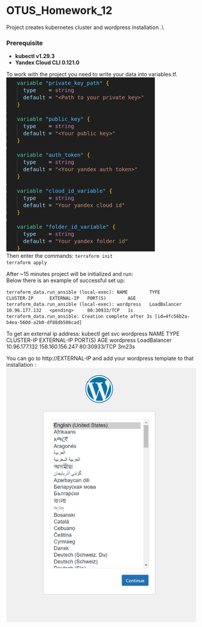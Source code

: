 # OTUS_Homework_12
 
Project creates kubernetes cluster and wordpress installation .\

### Prerequisite
- **kubectl v1.29.3**
- **Yandex Cloud CLI 0.121.0**


To work with the project you need to write your data into variables.tf.\
![Variables](https://github.com/makkorostelev/OTUS_Homework_12/blob/main/Screenshots/variables.png)\
Then enter the commands:
`terraform init`\
`terraform apply`

After ~15 minutes project will be initialized and run:\
Below there is an example of successful set up:

```
terraform_data.run_ansible (local-exec): NAME        TYPE           CLUSTER-IP      EXTERNAL-IP   PORT(S)        AGE
terraform_data.run_ansible (local-exec): wordpress   LoadBalancer   10.96.177.132   <pending>     80:30933/TCP   1s
terraform_data.run_ansible: Creation complete after 3s [id=4fc56b2a-b4ea-560d-a2b0-df88db506cad]

```
To get an external ip address:
kubectl get svc wordpress
NAME        TYPE           CLUSTER-IP      EXTERNAL-IP       PORT(S)        AGE
wordpress   LoadBalancer   10.96.177.132   158.160.156.247   80:30933/TCP   3m23s

You can go to http://EXTERNAL-IP and add your wordpress template to that installation :\
![Wordpress](https://github.com/makkorostelev/OTUS_Homework_12/blob/main/Screenshots/wordpress.png)

